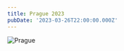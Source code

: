 ```yaml
---
title: Prague 2023
pubDate: '2023-03-26T22:00:00.000Z'
---
```


![Prague](</media/AAB817D3-CEE3-4D1C-A35A-6D7B514831B8-min 1 (1).png> "Prague")
